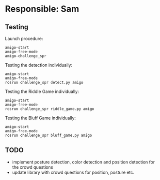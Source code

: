 # Responsible: Sam

## Testing

Launch procedure:
```
amigo-start
amigo-free-mode
amigo-challenge_spr
```

Testing the detection individually:
```
amigo-start
amigo-free-mode
rosrun challenge_spr detect.py amigo
```

Testing the Riddle Game individually:
```
amigo-start
amigo-free-mode
rosrun challenge_spr riddle_game.py amigo
```

Testing the Bluff Game individually:
```
amigo-start
amigo-free-mode
rosrun challenge_spr bluff_game.py amigo
```

## TODO

- implement posture detection, color detection and position detection for the crowd questions
- update library with crowd questions for position, posture etc.
